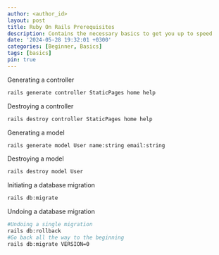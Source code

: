 ```yaml
---
author: <author_id>
layout: post
title: Ruby On Rails Prerequisites
description: Contains the necessary basics to get you up to speed
date: '2024-05-28 19:32:01 +0300'
categories: [Beginner, Basics]
tags: [basics]
pin: true
---
```


Generating a controller
```bash
rails generate controller StaticPages home help
```

Destroying a controller
```bash
rails destroy controller StaticPages home help
```

Generating a model
```bash
rails generate model User name:string email:string
```

Destroying a model
```bash
rails destroy model User
```

Initiating a database migration
```bash
rails db:migrate
```

Undoing a database migration
```bash
#Undoing a single migration
rails db:rollback
#Go back all the way to the beginning
rails db:migrate VERSION=0
```
